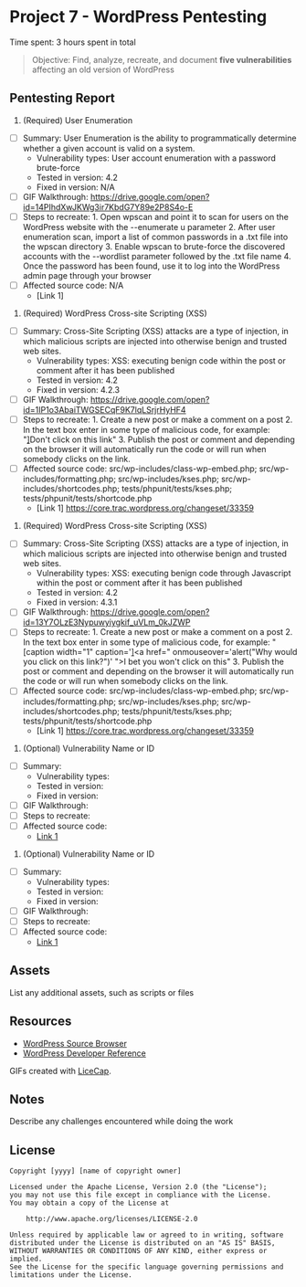 # Project 7 - WordPress Pentesting

Time spent: 3 hours spent in total

> Objective: Find, analyze, recreate, and document **five vulnerabilities** affecting an old version of WordPress

## Pentesting Report

1. (Required) User Enumeration
  - [ ] Summary: User Enumeration is the ability to programmatically determine whether a given account is valid on a system.
    - Vulnerability types: User account enumeration with a password brute-force
    - Tested in version: 4.2
    - Fixed in version: N/A
  - [ ] GIF Walkthrough: https://drive.google.com/open?id=14PIhdXwJKWg3ir7KbdG7Y89e2P8S4o-E
  - [ ] Steps to recreate: 1. Open wpscan and point it to scan for users on the WordPress website with the --enumerate u parameter
						   2. After user enumeration scan, import a list of common passwords in a .txt file into the wpscan directory
						   3. Enable wpscan to brute-force the discovered accounts with the --wordlist parameter followed by the .txt file name
						   4. Once the password has been found, use it to log into the WordPress admin page through your browser
  - [ ] Affected source code: N/A
    - [Link 1]
1. (Required) WordPress Cross-site Scripting (XSS)
  - [ ] Summary: Cross-Site Scripting (XSS) attacks are a type of injection, in which malicious scripts are injected into otherwise benign and trusted web sites.
    - Vulnerability types: XSS: executing benign code within the post or comment after it has been published
    - Tested in version: 4.2
    - Fixed in version: 4.2.3
  - [ ] GIF Walkthrough: https://drive.google.com/open?id=1IP1o3AbaiTWGSECqF9K7lqLSrjrHyHF4
  - [ ] Steps to recreate: 1. Create a new post or make a comment on a post
						   2. In the text box enter in some type of malicious code, for example: "<a href="[caption code=">]</a><a title=" onmouseover=alert('XSS!') ">Don't click on this link</a>"
						   3. Publish the post or comment and depending on the browser it will automatically run the code or will run when somebody clicks on the link.
  - [ ] Affected source code: src/wp-includes/class-wp-embed.php; src/wp-includes/formatting.php; src/wp-includes/kses.php; src/wp-includes/shortcodes.php; tests/phpunit/tests/kses.php; tests/phpunit/tests/shortcode.php
    - [Link 1] https://core.trac.wordpress.org/changeset/33359
1. (Required) WordPress Cross-site Scripting (XSS)
  - [ ] Summary: Cross-Site Scripting (XSS) attacks are a type of injection, in which malicious scripts are injected into otherwise benign and trusted web sites.
    - Vulnerability types: XSS: executing benign code through Javascript within the post or comment after it has been published
    - Tested in version: 4.2
    - Fixed in version: 4.3.1
  - [ ] GIF Walkthrough: https://drive.google.com/open?id=13Y7OLzE3Nypuwyiygkif_uVLm_0kJZWP
  - [ ] Steps to recreate: 1. Create a new post or make a comment on a post
						   2. In the text box enter in some type of malicious code, for example: "[caption width="1" caption='<a href="' ">]</a><a href=" onmouseover='alert("Why would you click on this link?")' ">I bet you won't click on this</a>"
						   3. Publish the post or comment and depending on the browser it will automatically run the code or will run when somebody clicks on the link.
  - [ ] Affected source code: src/wp-includes/class-wp-embed.php; src/wp-includes/formatting.php; src/wp-includes/kses.php; src/wp-includes/shortcodes.php; tests/phpunit/tests/kses.php; tests/phpunit/tests/shortcode.php
    - [Link 1] https://core.trac.wordpress.org/changeset/33359
1. (Optional) Vulnerability Name or ID
  - [ ] Summary: 
    - Vulnerability types:
    - Tested in version:
    - Fixed in version: 
  - [ ] GIF Walkthrough: 
  - [ ] Steps to recreate: 
  - [ ] Affected source code:
    - [Link 1](https://core.trac.wordpress.org/browser/tags/version/src/source_file.php)
1. (Optional) Vulnerability Name or ID
  - [ ] Summary: 
    - Vulnerability types:
    - Tested in version:
    - Fixed in version: 
  - [ ] GIF Walkthrough: 
  - [ ] Steps to recreate: 
  - [ ] Affected source code:
    - [Link 1](https://core.trac.wordpress.org/browser/tags/version/src/source_file.php) 

## Assets

List any additional assets, such as scripts or files

## Resources

- [WordPress Source Browser](https://core.trac.wordpress.org/browser/)
- [WordPress Developer Reference](https://developer.wordpress.org/reference/)

GIFs created with [LiceCap](http://www.cockos.com/licecap/).

## Notes

Describe any challenges encountered while doing the work

## License

    Copyright [yyyy] [name of copyright owner]

    Licensed under the Apache License, Version 2.0 (the "License");
    you may not use this file except in compliance with the License.
    You may obtain a copy of the License at

        http://www.apache.org/licenses/LICENSE-2.0

    Unless required by applicable law or agreed to in writing, software
    distributed under the License is distributed on an "AS IS" BASIS,
    WITHOUT WARRANTIES OR CONDITIONS OF ANY KIND, either express or implied.
    See the License for the specific language governing permissions and
    limitations under the License.
